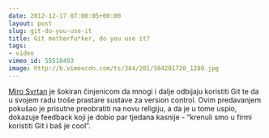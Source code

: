 ```yaml
---
date: 2012-12-17 07:00:05+00:00
layout: post
slug: git-do-you-use-it
title: Git motherfu*ker, do you use it?
tags:
- video
vimeo_id: 55510493
image: http://b.vimeocdn.com/ts/384/201/384201720_1280.jpg
---
```


[Miro Svrtan](http://twitter.com/msvrtan) je šokiran činjenicom da mnogi i dalje odbijaju koristiti Git te da u svojem radu troše prastare sustave za version control. Ovim predavanjem pokušao je prisutne preobratiti na novu religiju, a da je u tome uspio, dokazuje feedback koji je dobio par tjedana kasnije - “krenuli smo u firmi koristiti Git i baš je cool”.


